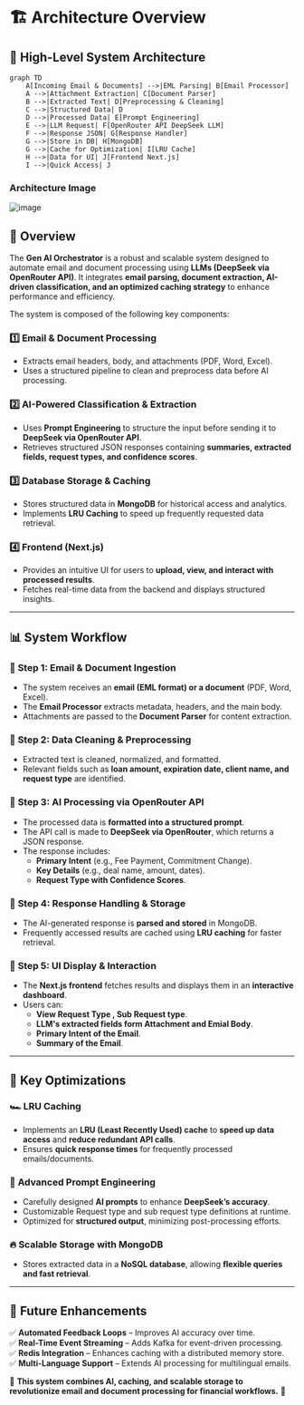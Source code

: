 # 🏗️ Architecture Overview

## 🦅 High-Level System Architecture  
```mermaid
graph TD
    A[Incoming Email & Documents] -->|EML Parsing| B[Email Processor]
    A -->|Attachment Extraction| C[Document Parser]
    B -->|Extracted Text| D[Preprocessing & Cleaning]
    C -->|Structured Data| D
    D -->|Processed Data| E[Prompt Engineering]
    E -->|LLM Request| F[OpenRouter API DeepSeek LLM]
    F -->|Response JSON| G[Response Handler]
    G -->|Store in DB| H[MongoDB]
    G -->|Cache for Optimization| I[LRU Cache]
    H -->|Data for UI| J[Frontend Next.js]
    I -->|Quick Access| J
```

### Architecture Image 
![image](https://github.com/user-attachments/assets/79ec9219-e51e-4f48-9192-a15f6be5ddaa)


## 📌 Overview  
The **Gen AI Orchestrator** is a robust and scalable system designed to automate email and document processing using **LLMs (DeepSeek via OpenRouter API)**. It integrates **email parsing, document extraction, AI-driven classification, and an optimized caching strategy** to enhance performance and efficiency.  

The system is composed of the following key components:  

### 1️⃣ **Email & Document Processing**
- Extracts email headers, body, and attachments (PDF, Word, Excel).  
- Uses a structured pipeline to clean and preprocess data before AI processing.  

### 2️⃣ **AI-Powered Classification & Extraction**
- Uses **Prompt Engineering** to structure the input before sending it to **DeepSeek via OpenRouter API**.  
- Retrieves structured JSON responses containing **summaries, extracted fields, request types, and confidence scores**.  

### 3️⃣ **Database Storage & Caching**
- Stores structured data in **MongoDB** for historical access and analytics.  
- Implements **LRU Caching** to speed up frequently requested data retrieval.  

### 4️⃣ **Frontend (Next.js)**
- Provides an intuitive UI for users to **upload, view, and interact with processed results**.  
- Fetches real-time data from the backend and displays structured insights.  

---

## 📊 System Workflow  

### 🔹 **Step 1: Email & Document Ingestion**
- The system receives an **email (EML format) or a document** (PDF, Word, Excel).  
- The **Email Processor** extracts metadata, headers, and the main body.  
- Attachments are passed to the **Document Parser** for content extraction.  

### 🔹 **Step 2: Data Cleaning & Preprocessing**
- Extracted text is cleaned, normalized, and formatted.  
- Relevant fields such as **loan amount, expiration date, client name, and request type** are identified.  

### 🔹 **Step 3: AI Processing via OpenRouter API**
- The processed data is **formatted into a structured prompt**.  
- The API call is made to **DeepSeek via OpenRouter**, which returns a JSON response.  
- The response includes:
  - **Primary Intent** (e.g., Fee Payment, Commitment Change).  
  - **Key Details** (e.g., deal name, amount, dates).  
  - **Request Type with Confidence Scores**.  

### 🔹 **Step 4: Response Handling & Storage**
- The AI-generated response is **parsed and stored** in MongoDB.  
- Frequently accessed results are cached using **LRU caching** for faster retrieval.  

### 🔹 **Step 5: UI Display & Interaction**
- The **Next.js frontend** fetches results and displays them in an **interactive dashboard**.  
- Users can:
  - **View Request Type , Sub Request type**.  
  - **LLM's extracted fields form Attachment and Emial Body**.  
  - **Primary Intent of the Email**.
  - **Summary of the Email**.

---

## 🚀 Key Optimizations  

### 🏎️ **LRU Caching**
- Implements an **LRU (Least Recently Used) cache** to **speed up data access** and **reduce redundant API calls**.  
- Ensures **quick response times** for frequently processed emails/documents.  

### 🤖 **Advanced Prompt Engineering**
- Carefully designed **AI prompts** to enhance **DeepSeek’s accuracy**.
- Customizable Request type and sub request type definitions at runtime.
- Optimized for **structured output**, minimizing post-processing efforts.  

### 🔥 **Scalable Storage with MongoDB**
- Stores extracted data in a **NoSQL database**, allowing **flexible queries and fast retrieval**.  

---

## 🔮 Future Enhancements  
✅ **Automated Feedback Loops** – Improves AI accuracy over time.  
✅ **Real-Time Event Streaming** – Adds Kafka for event-driven processing.  
✅ **Redis Integration** – Enhances caching with a distributed memory store.  
✅ **Multi-Language Support** – Extends AI processing for multilingual emails.  

🚀 **This system combines AI, caching, and scalable storage to revolutionize email and document processing for financial workflows.** 🚀  

